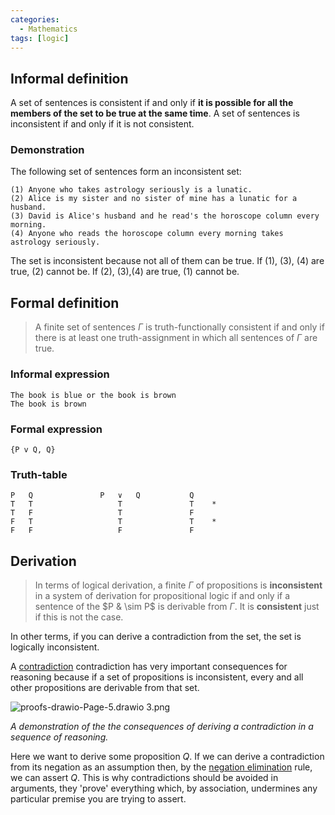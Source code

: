 ```yaml
---
categories:
  - Mathematics
tags: [logic]
---
```


## Informal definition

A set of sentences is consistent if and only if **it is possible for all the members of the set to be true at the same time**. A set of sentences is inconsistent if and only if it is not consistent.

### Demonstration

The following set of sentences form an inconsistent set:

```
(1) Anyone who takes astrology seriously is a lunatic.
(2) Alice is my sister and no sister of mine has a lunatic for a husband.
(3) David is Alice's husband and he read's the horoscope column every morning.
(4) Anyone who reads the horoscope column every morning takes astrology seriously.
```

The set is inconsistent because not all of them can be true. If (1), (3), (4) are true, (2) cannot be. If (2), (3),(4) are true, (1) cannot be.

## Formal definition

> A finite set of sentences $\Gamma$ is truth-functionally consistent if and only if there is at least one truth-assignment in which all sentences of $\Gamma$ are true.

### Informal expression

```
The book is blue or the book is brown
The book is brown
```

### Formal expression

```
{P v Q, Q}
```

### Truth-table

```
P	Q				P	∨	Q	        Q
T	T					T		        T    *
T	F					T		        F
F	T					T		        T    *
F	F					F               F
```

## Derivation

> In terms of logical derivation, a finite $\Gamma$ of propositions is **inconsistent** in a system of derivation for propositional logic if and only if a sentence of the $P & \sim P$ is derivable from $\Gamma$. It is **consistent** just if this is not the case.

In other terms, if you can derive a contradiction from the set, the set is logically inconsistent.

A [contradiction](Logical%20truth%20and%20falsity.md#logical-falsity) contradiction has very important consequences for reasoning because if a set of propositions is inconsistent, every and all other propositions are derivable from that set.

![proofs-drawio-Page-5.drawio 3.png](../img/proofs-drawio-Page-5.drawio%203.png)

_A demonstration of the the consequences of deriving a contradiction in a sequence of reasoning._

Here we want to derive some proposition $Q$. If we can derive a contradiction from its negation as an assumption then, by the [negation elimination](Negation%20Elimination.md) rule, we can assert $Q$. This is why contradictions should be avoided in arguments, they 'prove' everything which, by association, undermines any particular premise you are trying to assert.
